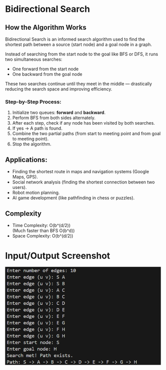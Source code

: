 # Bidirectional Search

## How the Algorithm Works
Bidirectional Search is an informed search algorithm used to find the shortest path between a source (start node) and a goal node in a graph.

Instead of searching from the start node to the goal like BFS or DFS, it runs two simultaneous searches:
- One forward from the start node
- One backward from the goal node

These two searches continue until they meet in the middle — drastically reducing the search space and improving efficiency.

### Step-by-Step Process:
1. Initialize two queues: **forward** and **backward**.
2. Perform BFS from both sides alternately.
3. After each step, check if any node has been visited by both searches.
4. If yes → A path is found.
5. Combine the two partial paths (from start to meeting point and from goal to meeting point).
6. Stop the algorithm.

## Applications:
- Finding the shortest route in maps and navigation systems (Google Maps, GPS).
- Social network analysis (finding the shortest connection between two users).
- Robot motion planning.
- AI game development (like pathfinding in chess or puzzles).

## Complexity
- Time Complexity: O(b^(d/2))  
  (Much faster than BFS O(b^d))
- Space Complexity: O(b^(d/2))
 
# Input/Output Screenshot
![ Input_Output_Screenshot](screenshot.png)

